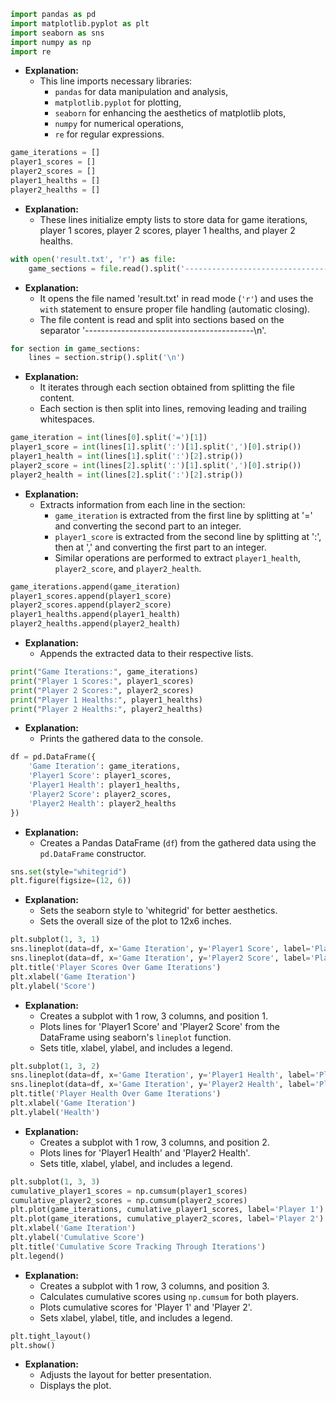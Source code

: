 ```python
import pandas as pd
import matplotlib.pyplot as plt
import seaborn as sns
import numpy as np
import re
```
- **Explanation:** 
  - This line imports necessary libraries:
    - `pandas` for data manipulation and analysis,
    - `matplotlib.pyplot` for plotting,
    - `seaborn` for enhancing the aesthetics of matplotlib plots,
    - `numpy` for numerical operations,
    - `re` for regular expressions.

```python
game_iterations = []
player1_scores = []
player2_scores = []
player1_healths = []
player2_healths = []
```
- **Explanation:**
  - These lines initialize empty lists to store data for game iterations, player 1 scores, player 2 scores, player 1 healths, and player 2 healths.

```python
with open('result.txt', 'r') as file:
    game_sections = file.read().split('------------------------------------------\n')
```
- **Explanation:**
  - It opens the file named 'result.txt' in read mode (`'r'`) and uses the `with` statement to ensure proper file handling (automatic closing).
  - The file content is read and split into sections based on the separator '------------------------------------------\n'.

```python
for section in game_sections:
    lines = section.strip().split('\n')
```
- **Explanation:**
  - It iterates through each section obtained from splitting the file content.
  - Each section is then split into lines, removing leading and trailing whitespaces.

```python
game_iteration = int(lines[0].split('=')[1])
player1_score = int(lines[1].split(':')[1].split(',')[0].strip())
player1_health = int(lines[1].split(':')[2].strip())
player2_score = int(lines[2].split(':')[1].split(',')[0].strip())
player2_health = int(lines[2].split(':')[2].strip())
```
- **Explanation:**
  - Extracts information from each line in the section:
    - `game_iteration` is extracted from the first line by splitting at '=' and converting the second part to an integer.
    - `player1_score` is extracted from the second line by splitting at ':', then at ',' and converting the first part to an integer.
    - Similar operations are performed to extract `player1_health`, `player2_score`, and `player2_health`.

```python
game_iterations.append(game_iteration)
player1_scores.append(player1_score)
player2_scores.append(player2_score)
player1_healths.append(player1_health)
player2_healths.append(player2_health)
```
- **Explanation:**
  - Appends the extracted data to their respective lists.

```python
print("Game Iterations:", game_iterations)
print("Player 1 Scores:", player1_scores)
print("Player 2 Scores:", player2_scores)
print("Player 1 Healths:", player1_healths)
print("Player 2 Healths:", player2_healths)
```
- **Explanation:**
  - Prints the gathered data to the console.

```python
df = pd.DataFrame({
    'Game Iteration': game_iterations,
    'Player1 Score': player1_scores,
    'Player1 Health': player1_healths,
    'Player2 Score': player2_scores,
    'Player2 Health': player2_healths
})
```
- **Explanation:**
  - Creates a Pandas DataFrame (`df`) from the gathered data using the `pd.DataFrame` constructor.

```python
sns.set(style="whitegrid")
plt.figure(figsize=(12, 6))
```
- **Explanation:**
  - Sets the seaborn style to 'whitegrid' for better aesthetics.
  - Sets the overall size of the plot to 12x6 inches.

```python
plt.subplot(1, 3, 1)
sns.lineplot(data=df, x='Game Iteration', y='Player1 Score', label='Player1')
sns.lineplot(data=df, x='Game Iteration', y='Player2 Score', label='Player2')
plt.title('Player Scores Over Game Iterations')
plt.xlabel('Game Iteration')
plt.ylabel('Score')
```
- **Explanation:**
  - Creates a subplot with 1 row, 3 columns, and position 1.
  - Plots lines for 'Player1 Score' and 'Player2 Score' from the DataFrame using seaborn's `lineplot` function.
  - Sets title, xlabel, ylabel, and includes a legend.

```python
plt.subplot(1, 3, 2)
sns.lineplot(data=df, x='Game Iteration', y='Player1 Health', label='Player1')
sns.lineplot(data=df, x='Game Iteration', y='Player2 Health', label='Player2')
plt.title('Player Health Over Game Iterations')
plt.xlabel('Game Iteration')
plt.ylabel('Health')
```
- **Explanation:**
  - Creates a subplot with 1 row, 3 columns, and position 2.
  - Plots lines for 'Player1 Health' and 'Player2 Health'.
  - Sets title, xlabel, ylabel, and includes a legend.

```python
plt.subplot(1, 3, 3)
cumulative_player1_scores = np.cumsum(player1_scores)
cumulative_player2_scores = np.cumsum(player2_scores)
plt.plot(game_iterations, cumulative_player1_scores, label='Player 1')
plt.plot(game_iterations, cumulative_player2_scores, label='Player 2')
plt.xlabel('Game Iteration')
plt.ylabel('Cumulative Score')
plt.title('Cumulative Score Tracking Through Iterations')
plt.legend()
```
- **Explanation:**
  - Creates a subplot with 1 row, 3 columns, and position 3.
  - Calculates cumulative scores using `np.cumsum` for both players.
  - Plots cumulative scores for 'Player 1' and 'Player 2'.
  - Sets xlabel, ylabel, title, and includes a legend.

```python
plt.tight_layout()
plt.show()
```
- **Explanation:**
  - Adjusts the layout for better presentation.
  - Displays the plot.